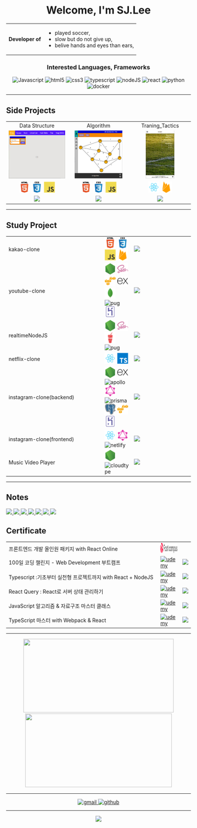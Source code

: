 <!--
### Hi there 👋

**eagleduk/eagleduk** is a ✨ _special_ ✨ repository because its `README.md` (this file) appears on your GitHub profile.

Here are some ideas to get you started:

- 🔭 I’m currently working on ...
- 🌱 I’m currently learning ...
- 👯 I’m looking to collaborate on ...
- 🤔 I’m looking for help with ...
- 💬 Ask me about ...
- 📫 How to reach me: ...
- 😄 Pronouns: ...
- ⚡ Fun fact: ...
-->

<p align="center">
    <h1 align="center">
        Welcome, I'm SJ.Lee
    </h1>
</p>

<!--
<p>
    <p>
        ddd
    </p>
    <p>
        ttr
    </p>
</p> -->

<p>
    <table>
        <tr>
            <td>
                <strong>Developer of</strong>
            </td>
            <td>
                <ul>
                    <li>
                        played soccer,
                    </li>
                    <li>
                        slow but do not give up,
                    </li>
                    <li>
                        belive hands and eyes than ears,
                    </li>
                </ul>
            </td>
        </tr>
    </table>
</p>

<p>
    <h3 align="center"> 
        Interested Languages, Frameworks
    </h3>
</p>
<p align="center">
    <img src="https://img.shields.io/badge/javascript-%23323330.svg?style=for-the-badge&logo=javascript&logoColor=%23F7DF1E" alt="Javascript" />
    <img src="https://img.shields.io/badge/html5-%23E34F26.svg?style=for-the-badge&logo=html5&logoColor=white" alt="html5" />
    <img src="https://img.shields.io/badge/css3-%231572B6.svg?style=for-the-badge&logo=css3&logoColor=white" alt="css3" />
    <img src="https://img.shields.io/badge/typescript-%23007ACC.svg?style=for-the-badge&logo=typescript&logoColor=white" alt="typescript" />
    <img src="https://img.shields.io/badge/node.js-6DA55F?style=for-the-badge&logo=node.js&logoColor=white" alt="nodeJS" />
    <img src="https://img.shields.io/badge/react-%2320232a.svg?style=for-the-badge&logo=react&logoColor=%2361DAFB" alt="react" />
    <img src="https://img.shields.io/badge/python-3670A0?style=for-the-badge&logo=python&logoColor=ffdd54" alt="python">
    <img src="https://img.shields.io/badge/Docker-2496ED?style=for-the-badge&logo=Docker&logoColor=white" alt="docker"/>

</p>

<hr />

<h2> Side Projects </h2>
<table width="100%">
    <tbody>
        <tr>
            <td width="33%" align="center">
                Data Structure
            </td>
            <td width="33%" align="center">
                Algorithm
            </td>
            <td width="33%" align="center"> 
                Traning_Tactics
            </td>
        </tr>
        <tr>
            <td align="center">
                <a href="https://eagleduk.github.io/datastructure/" target="_blank">
                    <img src="images/structure.png" height="130"/>
                </a>
            </td>
            <td align="center">
                <a href="https://eagleduk.github.io/algorithm/" target="_blank">
                    <img src="images/algorithm.png" height="130"/>
                </a>
            </td>
            <td align="center">
                <a href="https://eagleduk.github.io/Tranining_Tactics/" target="_blank">
                    <img src="images/traning_tactics.png" height="130"/>
                </a>
            </td>
        </tr>
        <tr>
            <td align="center">
                <img src="https://raw.githubusercontent.com/devicons/devicon/master/icons/html5/html5-original-wordmark.svg" alt="html5" width="30" height="30" />
                <img src="https://raw.githubusercontent.com/devicons/devicon/master/icons/css3/css3-original-wordmark.svg" 
                alt="css3" width="30" height="30" />
                <img src="https://raw.githubusercontent.com/devicons/devicon/master/icons/javascript/javascript-original.svg"
                alt="javascript" width="30" height="30" />
            </td>
            <td align="center">
                <img src="https://raw.githubusercontent.com/devicons/devicon/master/icons/html5/html5-original-wordmark.svg" alt="html5" width="30" height="30" />
                <img src="https://raw.githubusercontent.com/devicons/devicon/master/icons/css3/css3-original-wordmark.svg" 
                alt="css3" width="30" height="30" />
                <img src="https://raw.githubusercontent.com/devicons/devicon/master/icons/javascript/javascript-original.svg"
                alt="javascript" width="30" height="30" />
            </td>
            <td align="center">
                <img src="https://raw.githubusercontent.com/github/explore/80688e429a7d4ef2fca1e82350fe8e3517d3494d/topics/react/react.png" alt="react" width="30" height="30" />
                <img src="https://raw.githubusercontent.com/devicons/devicon/1119b9f84c0290e0f0b38982099a2bd027a48bf1/icons/firebase/firebase-plain.svg"
                alt="firebase" width="30" height="30" />
            </td>
        </tr>
        <tr>
            <td align="center">
                <a href="https://github.com/eagleduk/datastructure" target="_blank">
                    <img src="https://img.shields.io/badge/github-%23121011.svg?style=for-the-badge&logo=github&logoColor=white">
                </a>
            </td>
            <td align="center">
                <a href="https://github.com/eagleduk/algorithm" target="_blank">
                    <img src="https://img.shields.io/badge/github-%23121011.svg?style=for-the-badge&logo=github&logoColor=white">
                </a>
            </td>
            <td align="center">
                <a href="https://github.com/eagleduk/Tranining_Tactics" target="_blank">
                    <img src="https://img.shields.io/badge/github-%23121011.svg?style=for-the-badge&logo=github&logoColor=white">
                </a>
            </td>
        </tr>
    </tbody>
</table>

<hr />

<h2> Study Project </h2>
<table width="100%">
    <tr>
        <td width="250" align="left">
            kakao-clone
        </td>
        <td>
            <img src="https://raw.githubusercontent.com/devicons/devicon/master/icons/html5/html5-original-wordmark.svg" alt="html5" width="30" height="30" />
            <img src="https://raw.githubusercontent.com/devicons/devicon/master/icons/css3/css3-original-wordmark.svg" 
            alt="css3" width="30" height="30" />
            <img src="https://raw.githubusercontent.com/devicons/devicon/master/icons/javascript/javascript-original.svg"
            alt="javascript" width="30" height="30" />
            <img src="https://raw.githubusercontent.com/devicons/devicon/1119b9f84c0290e0f0b38982099a2bd027a48bf1/icons/firebase/firebase-plain.svg"
            alt="firebase" width="30" height="30" />
        </td>
        <td width="150">
            <a href="https://github.com/eagleduk/kokoa-clone" target="_blank">
                <img src="https://img.shields.io/badge/github-%23121011.svg?style=for-the-badge&logo=github&logoColor=white">
            </a>
        </td>
    </tr>
    <tr>
        <td width="250" align="left">
            youtube-clone
        </td>
        <td>
            <img src="https://raw.githubusercontent.com/devicons/devicon/1119b9f84c0290e0f0b38982099a2bd027a48bf1/icons/nodejs/nodejs-original.svg" alt="node" width="30" height="30" />
            <img src="https://raw.githubusercontent.com/devicons/devicon/1119b9f84c0290e0f0b38982099a2bd027a48bf1/icons/sass/sass-original.svg" alt="sass" width="30" height="30" />
            <img src="https://raw.githubusercontent.com/devicons/devicon/1119b9f84c0290e0f0b38982099a2bd027a48bf1/icons/amazonwebservices/amazonwebservices-original.svg" alt="aws" width="30" height="30" />
            <img src="https://raw.githubusercontent.com/devicons/devicon/1119b9f84c0290e0f0b38982099a2bd027a48bf1/icons/express/express-original.svg" alt="express" width="30" height="30" />
            <img src="https://raw.githubusercontent.com/devicons/devicon/1119b9f84c0290e0f0b38982099a2bd027a48bf1/icons/mongodb/mongodb-original.svg" alt="mongodb" width="30" height="30" />
            <img src="https://skillicons.dev/icons?i=pug" alt="pug" width="30" height="30" />
            <img src="https://raw.githubusercontent.com/devicons/devicon/1119b9f84c0290e0f0b38982099a2bd027a48bf1/icons/heroku/heroku-original.svg" alt="heroku" width="30" height="30" />
        </td>
        <td width="150">
            <a href="https://github.com/eagleduk/wetube-reloaded" target="_blank">
                <img src="https://img.shields.io/badge/github-%23121011.svg?style=for-the-badge&logo=github&logoColor=white">
            </a>
        </td>
    </tr>
    <tr>
        <td width="250" align="left">
            realtimeNodeJS
        </td>
        <td>
            <img src="https://raw.githubusercontent.com/devicons/devicon/1119b9f84c0290e0f0b38982099a2bd027a48bf1/icons/nodejs/nodejs-original.svg" alt="node" width="30" height="30" />
            <img src="https://raw.githubusercontent.com/devicons/devicon/1119b9f84c0290e0f0b38982099a2bd027a48bf1/icons/sass/sass-original.svg" alt="sass" width="30" height="30" />
            <img src="https://raw.githubusercontent.com/devicons/devicon/1119b9f84c0290e0f0b38982099a2bd027a48bf1/icons/gulp/gulp-plain.svg" alt="gulp" width="30" height="30" />
            <img src="https://skillicons.dev/icons?i=pug" alt="pug" width="30" height="30" />
        </td>
        <td width="150">
            <a href="https://github.com/eagleduk/realtimeNodeJS" target="_blank">
                <img src="https://img.shields.io/badge/github-%23121011.svg?style=for-the-badge&logo=github&logoColor=white">
            </a>
        </td>
    </tr>
    <tr>
        <td width="250" align="left">
            netflix-clone
        </td>
        <td>
            <img src="https://raw.githubusercontent.com/github/explore/80688e429a7d4ef2fca1e82350fe8e3517d3494d/topics/react/react.png" alt="react" width="30" height="30" />
            <img src="https://raw.githubusercontent.com/devicons/devicon/1119b9f84c0290e0f0b38982099a2bd027a48bf1/icons/typescript/typescript-original.svg" alt="typescript" width="30" height="30" />
        </td>
        <td width="150">
            <a href="https://github.com/eagleduk/react-masterclass" target="_blank">
                <img src="https://img.shields.io/badge/github-%23121011.svg?style=for-the-badge&logo=github&logoColor=white">
            </a>
        </td>
    </tr>
    <tr>
        <td width="250" align="left">
            instagram-clone(backend)
        </td>
        <td>
            <img src="https://raw.githubusercontent.com/devicons/devicon/1119b9f84c0290e0f0b38982099a2bd027a48bf1/icons/nodejs/nodejs-original.svg" alt="node" width="30" height="30" />
            <img src="https://raw.githubusercontent.com/devicons/devicon/1119b9f84c0290e0f0b38982099a2bd027a48bf1/icons/express/express-original.svg" alt="express" width="30" height="30" />
            <img src="https://skillicons.dev/icons?i=apollo" alt="apollo" width="30" height="30" />
            <img src="https://raw.githubusercontent.com/devicons/devicon/1119b9f84c0290e0f0b38982099a2bd027a48bf1/icons/graphql/graphql-plain.svg" alt="graphql" width="30" height="30" />
            <img src="https://skillicons.dev/icons?i=prisma" alt="prisma" width="30" height="30" />
            <img src="https://raw.githubusercontent.com/devicons/devicon/1119b9f84c0290e0f0b38982099a2bd027a48bf1/icons/postgresql/postgresql-original.svg" alt="postgres" width="30" height="30" />
            <img src="https://raw.githubusercontent.com/devicons/devicon/1119b9f84c0290e0f0b38982099a2bd027a48bf1/icons/amazonwebservices/amazonwebservices-original.svg" alt="aws" width="30" height="30" />
            <img src="https://raw.githubusercontent.com/devicons/devicon/1119b9f84c0290e0f0b38982099a2bd027a48bf1/icons/heroku/heroku-original.svg" alt="heroku" width="30" height="30" />
        </td>
        <td width="150">
            <a href="https://github.com/eagleduk/instagramclone-backend" target="_blank">
                <img src="https://img.shields.io/badge/github-%23121011.svg?style=for-the-badge&logo=github&logoColor=white">
            </a>
        </td>
    </tr>
    <tr>
        <td width="250" align="left">
            instagram-clone(frontend)
        </td>
        <td>
            <img src="https://raw.githubusercontent.com/github/explore/80688e429a7d4ef2fca1e82350fe8e3517d3494d/topics/react/react.png" alt="react" width="30" height="30" />
            <img src="https://raw.githubusercontent.com/devicons/devicon/1119b9f84c0290e0f0b38982099a2bd027a48bf1/icons/graphql/graphql-plain.svg" alt="graphql" width="30" height="30" />
            <img src="https://skillicons.dev/icons?i=netlify" alt="netlify" width="30" height="30" />
        </td>
        <td width="150">
            <a href="https://github.com/eagleduk/instagramclone-web" target="_blank">
                <img src="https://img.shields.io/badge/github-%23121011.svg?style=for-the-badge&logo=github&logoColor=white">
            </a>
        </td>
    </tr>
    <tr>
        <td width="250" align="left">
            Music Video Player
        </td>
        <td>
            <img src="https://raw.githubusercontent.com/devicons/devicon/1119b9f84c0290e0f0b38982099a2bd027a48bf1/icons/nodejs/nodejs-original.svg" alt="node" width="30" height="30" />
            <img src="https://github.com/eagleduk/melonclone/assets/33012310/1112f385-0060-4e9d-9290-f7428c6a7083" alt="cloudtype" width="30" height="30" />
        </td>
        <td width="150">
            <a href="https://github.com/eagleduk/melonclone" target="_blank">
                <img src="https://img.shields.io/badge/github-%23121011.svg?style=for-the-badge&logo=github&logoColor=white">
            </a>
        </td>
    </tr>
</table>

<hr />

<h2> Notes </h2>
<p>
    <a href="https://github.com/eagleduk/HTML">
        <img src="https://img.shields.io/badge/github-%23121011.svg?style=for-the-badge&logo=github&logoColor=white&label=HTML">
    </a>
    <a href="https://github.com/eagleduk/CSS">
        <img src="https://img.shields.io/badge/github-%23121011.svg?style=for-the-badge&logo=github&logoColor=white&label=CSS">
    </a>
    <a href="https://github.com/eagleduk/javascript">
        <img src="https://img.shields.io/badge/github-%23121011.svg?style=for-the-badge&logo=github&logoColor=white&label=JAVASCRIPT">
    </a>
    <a href="https://versed-gymnast-e51.notion.site/ECMA-Script-7db445395a284847bd01bc8eeaf82f5c">
        <img src="https://img.shields.io/badge/Notion-%23000000.svg?style=for-the-badge&logo=notion&logoColor=white&label=ECMA">
    </a>
    <a href="https://versed-gymnast-e51.notion.site/Typescript-be8ecdc17d644386b4824df52c5e065c">
        <img src="https://img.shields.io/badge/Notion-%23000000.svg?style=for-the-badge&logo=notion&logoColor=white&label=TYPESCRIPT">
    </a>
    <a href="https://versed-gymnast-e51.notion.site/React-f5dd742d7bad4d998cd39e2b626c893b">
        <img src="https://img.shields.io/badge/Notion-%23000000.svg?style=for-the-badge&logo=notion&logoColor=white&label=REACT">
    </a>
    <a href="https://versed-gymnast-e51.notion.site/Docker-55f1bf78ec434bc49ecf517fbc242f91">
        <img src="https://img.shields.io/badge/Notion-%23000000.svg?style=for-the-badge&logo=notion&logoColor=white&label=DOCKER">
    </a>
</p>

<h2> Certificate </h2>
<table>
    <tr>    
        <td width="400" align="left">
            프론트엔드 개발 올인원 패키지 with React Online
        </td>
        <td>
            <img src="images/fastcampus.svg" alt="fastcampus" width="90" height="28"/>
            <!-- <img src="https://img.shields.io/badge/Udemy-A435F0?style=for-the-badge&logo=Udemy&logoColor=white" alt="udemy" width="90" height="28" > -->
        </td>
        <td>
            <!-- <a href="https://github.com/eagleduk/100-days-of-web-development" target="_blank">
                <img src="https://img.shields.io/badge/github-%23121011.svg?style=for-the-badge&logo=github&logoColor=white">
            </a> -->
        </td>
    </tr>
    <tr>    
        <td width="400" align="left">
            100일 코딩 챌린지 - Web Development 부트캠프
        </td>
        <td>
            <a href="https://www.udemy.com/certificate/UC-c17f5bdf-3f11-42a1-b84f-32d641a6e27f/">
                <img src="https://img.shields.io/badge/Udemy-A435F0?style=for-the-badge&logo=Udemy&logoColor=white" alt="udemy" width="90" height="28" />
            </a>
        </td>
        <td>
            <a href="https://github.com/eagleduk/100-days-of-web-development" target="_blank">
                <img src="https://img.shields.io/badge/github-%23121011.svg?style=for-the-badge&logo=github&logoColor=white">
            </a>
        </td>
    </tr>
    <tr>    
        <td width="400" align="left">
            Typescript :기초부터 실천형 프로젝트까지 with React + NodeJS
        </td>
        <td>
            <a href="https://www.udemy.com/certificate/UC-be71a267-82c2-4843-9439-6291e488dc15/">
                <img src="https://img.shields.io/badge/Udemy-A435F0?style=for-the-badge&logo=Udemy&logoColor=white" alt="udemy" width="90" height="28" />
            </a>
        </td>
        <td>
            <a href="https://github.com/eagleduk/basic-typescript" target="_blank">
                <img src="https://img.shields.io/badge/github-%23121011.svg?style=for-the-badge&logo=github&logoColor=white">
            </a>
        </td>
    </tr>
    <tr>    
        <td width="400" align="left">
            React Query : React로 서버 상태 관리하기
        </td>
        <td>
            <a href="https://www.udemy.com/certificate/UC-b8b99078-e816-4e5a-824f-946566653ce4/">
                <img src="https://img.shields.io/badge/Udemy-A435F0?style=for-the-badge&logo=Udemy&logoColor=white" alt="udemy" width="90" height="28" />
            </a>
        </td>
        <td>
            <a href="https://github.com/eagleduk/react.query" target="_blank">
                <img src="https://img.shields.io/badge/github-%23121011.svg?style=for-the-badge&logo=github&logoColor=white">
            </a>
        </td>
    </tr>
    <tr>    
        <td width="400" align="left">
            JavaScript 알고리즘 & 자료구조 마스터 클래스
        </td>
        <td>
            <a href="https://www.udemy.com/certificate/UC-804f16d9-6b90-412d-b22b-0fea753cd5bb/">
                <img src="https://img.shields.io/badge/Udemy-A435F0?style=for-the-badge&logo=Udemy&logoColor=white" alt="udemy" width="90" height="28" />
            </a>
        </td>
        <td>
            <a href="https://github.com/eagleduk/algorithms.datastructures.masterclass" target="_blank">
                <img src="https://img.shields.io/badge/github-%23121011.svg?style=for-the-badge&logo=github&logoColor=white">
            </a>
        </td>
    </tr>
    <tr>    
        <td width="400" align="left">
            TypeScript 마스터 with Webpack & React
        </td>
        <td>
            <a href="https://www.udemy.com/certificate/UC-6f13e34d-45cb-4e29-8d68-b346a41f1d70/">
                <img src="https://img.shields.io/badge/Udemy-A435F0?style=for-the-badge&logo=Udemy&logoColor=white" alt="udemy" width="90" height="28" />
            </a>
        </td>
        <td>
            <a href="https://github.com/eagleduk/typescript-master" target="_blank">
                <img src="https://img.shields.io/badge/github-%23121011.svg?style=for-the-badge&logo=github&logoColor=white">
            </a>
        </td>
    </tr>
</table>

<hr />
<p align="center">
    <img src="https://github-readme-stats.vercel.app/api?username=eagleduk&show_icons=true&theme=maroongold" width="410" height="200" />
    <img src="https://github-readme-stats.vercel.app/api/top-langs/?username=eagleduk&show_icons=true&layout=compact&theme=maroongold" width="400" height="200" />
</p>

<hr />
<p align="center">
    <a href="mailTo:eagleduk@gmail.com">
        <img src="https://img.shields.io/badge/Gmail-D14836?style=for-the-badge&logo=gmail&logoColor=white" alt="gmail" height="22" />
    </a>
    <a href="https://github.com/eagleduk/" target="_blank">
        <img src="https://img.shields.io/badge/github-%23121011.svg?style=for-the-badge&logo=github&logoColor=white" alt="github" height="22">
    </a>
    <!-- <a href="https://www.linkedin.com/in/seung-jin-lee-5995b01b1/">
        <img src="https://img.shields.io/badge/linkedin-%230077B5.svg?style=for-the-badge&logo=linkedin&logoColor=white" alt="linkedin" height="22">
    </a> -->
</p>
<hr />
<p align="center">
    <img src="https://hits.seeyoufarm.com/api/count/incr/badge.svg?url=https%3A%2F%2Fgithub.com%2Feagleduk%2Fhit-counter&count_bg=%2379C83D&title_bg=%23555555&icon=&icon_color=%23E7E7E7&title=hits&edge_flat=true" height="22"/>
</p>
